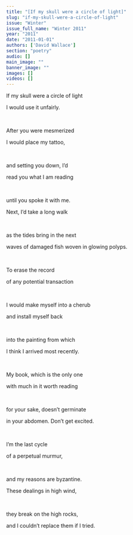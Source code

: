 ```yaml
---
title: "[If my skull were a circle of light]"
slug: "if-my-skull-were-a-circle-of-light"
issue: "Winter"
issue_full_name: "Winter 2011"
year: "2011"
date: "2011-01-01"
authors: ['David Wallace']
section: "poetry"
audio: []
main_image: ""
banner_image: ""
images: []
videos: []
---
```

If my skull were a circle of light

 I would use it unfairly.

  

 After you were mesmerized

 I would place my tattoo,

  

 and setting you down, I’d

 read you what I am reading

  

 until you spoke it with me.

 Next, I’d take a long walk

  

 as the tides bring in the next

 waves of damaged fish woven in glowing polyps.

  

 To erase the record

 of any potential transaction

  

 I would make myself into a cherub

 and install myself back

  

 into the painting from which

 I think I arrived most recently.

  

 My book, which is the only one

 with much in it worth reading

  

 for your sake, doesn’t germinate

 in your abdomen. Don’t get excited.

  

 I’m the last cycle

 of a perpetual murmur,

  

 and my reasons are byzantine.

 These dealings in high wind,

  

 they break on the high rocks,

 and I couldn’t replace them if I tried.

